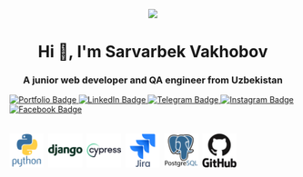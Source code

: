 <p align="center">
  <img width="45%" height="auto" src="https://user-images.githubusercontent.com/72156168/130989446-dffc4c7e-3b3d-4177-a877-6c90e9d6e292.png" />
  </p>
<h1 align="center">Hi 👋, I'm Sarvarbek Vakhobov</h1>
<h3 align="center">A junior web developer and QA engineer from Uzbekistan</h3>
<div id="badges">
  <a href="https://sarvarbek.uz">
    <img src="https://img.shields.io/badge/Portfolio-blue?style=for-the-badge&logo=portfolio&logoColor=white" alt="Portfolio Badge"/>
  </a>
  <a href="https://linkedin.com/sarvar-vaxobov">
    <img src="https://img.shields.io/badge/LinkedIn-blue?style=for-the-badge&logo=linkedin&logoColor=white" alt="LinkedIn Badge"/>
  </a>
  <a href="https://t.me/ya_habiybiy">
    <img src="https://img.shields.io/badge/Telegram-blue?style=for-the-badge&logo=telegram&logoColor=white" alt="Telegram Badge"/>
  </a>
  <a href="https://instagram.com/sarvar_vaxobov">
    <img src="https://img.shields.io/badge/Instagram-blue?style=for-the-badge&logo=instagram&logoColor=white" alt="Instagram Badge"/>
  </a>
  <a href="https://facebook.com/sarvar.vaxobov.77">
    <img src="https://img.shields.io/badge/Facebook-blue?style=for-the-badge&logo=facebook&logoColor=white" alt="Facebook Badge"/>
  </a>
</div>
<img src="https://komarev.com/ghpvc/?username=SarvarVakhobov&style=flat-square&color=blue" alt=""/>


<br>
<br>

<div>
  <img src="https://github.com/devicons/devicon/blob/master/icons/python/python-original-wordmark.svg" title="Python" alt="Python" width="60" height="60"/>&nbsp;
  <img src="https://github.com/devicons/devicon/blob/master/icons/django/django-plain-wordmark.svg" title="Django" alt="Django" width="60" height="60"/>&nbsp;
  <img src="https://github.com/devicons/devicon/blob/master/icons/cypressio/cypressio-original-wordmark.svg" title="Cypress" alt="Cypress" width="60" height="60"/>&nbsp;
  <img src="https://github.com/devicons/devicon/blob/master/icons/jira/jira-original-wordmark.svg" title="Jira" alt="Jira" width="60" height="60"/>&nbsp;
  <img src="https://github.com/devicons/devicon/blob/master/icons/postgresql/postgresql-original-wordmark.svg" title="PostgreSQL" alt="PostgreSQL" width="60" height="60"/>&nbsp;
  <img src="https://github.com/devicons/devicon/blob/master/icons/github/github-original-wordmark.svg" title="Github" alt="Github" width="60" height="60"/>&nbsp;
  
</div>



